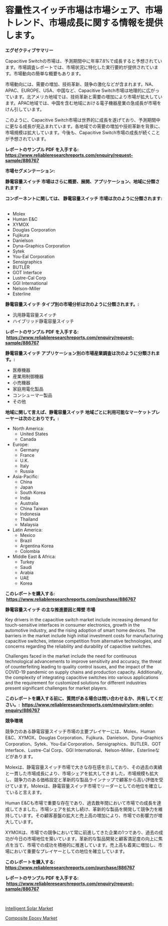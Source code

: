 <p><h1>容量性スイッチ市場は市場シェア、市場トレンド、市場成長に関する情報を提供します。</h1></p><p><strong>エグゼクティブサマリー</strong></p>
<p><p>Capacitive Switchの市場は、予測期間中に年率7.8%で成長すると予想されています。市場調査レポートでは、市場状況に特化した実行要約が提供されています。市場動向の簡単な概要もあります。</p><p>市場動向には、需要の増加、技術革新、競争の激化などが含まれます。NA、APAC、EUROPE、USA、中国など、Capacitive Switch市場は地理的に広がっています。北アメリカ地域では、技術革新と需要の増加により市場が拡大しています。APAC地域では、中国を含む地域における電子機器産業の急成長が市場をけん引しています。 </p><p>このように、Capacitive Switch市場は世界的に成長を遂げており、予測期間中に更なる成長が見込まれています。各地域での需要の増加や技術革新を背景に、市場規模は拡大しています。今後も、Capacitive Switch市場の成長が続くことが予想されています。</p></p>
<p><strong>レポートのサンプル PDF を入手する: <a href="https://www.reliableresearchreports.com/enquiry/request-sample/886767">https://www.reliableresearchreports.com/enquiry/request-sample/886767</a></strong></p>
<p><strong>市場セグメンテーション:</strong></p>
<p><strong> 静電容量スイッチ 市場はさらに概要、展開、アプリケーション、地域に分類されます :</strong></p>
<p><strong>コンポーネントに関しては、 静電容量スイッチ 市場は次のように分類されます: &nbsp;</strong></p>
<p><ul><li>Molex</li><li>Human E&C</li><li>XYMOX</li><li>Douglas Corporation</li><li>Fujikura</li><li>Danielson</li><li>Dyna-Graphics Corporation</li><li>Sytek</li><li>You-Eal Corporation</li><li>Sensigraphics</li><li>BUTLER</li><li>GOT Interface</li><li>Lustre-Cal Corp</li><li>GGI International</li><li>Nelson-Miller</li><li>Esterline</li></ul></p>
<p><strong> 静電容量スイッチ タイプ別の市場分析は次のように分類されます。:</strong></p>
<p><ul><li>汎用静電容量スイッチ</li><li>ハイブリッド静電容量スイッチ</li></ul></p>
<p><strong>レポートのサンプル PDF を入手する: &nbsp;<a href="https://www.reliableresearchreports.com/enquiry/request-sample/886767">https://www.reliableresearchreports.com/enquiry/request-sample/886767</a></strong></p>
<p><strong> 静電容量スイッチ アプリケーション別の市場産業調査は次のように分類されます。:</strong></p>
<p><ul><li>医療機器</li><li>産業用制御機器</li><li>小売機器</li><li>家庭用電化製品</li><li>コンシューマー製品</li><li>その他</li></ul></p>
<p><strong>地域に関して言えば、静電容量スイッチ 地域ごとに利用可能なマーケットプレーヤーは次のとおりです。:</strong></p>
<p><ul>
    <li>
        North America:
        <ul>
            <li>United States</li>
            <li>Canada</li>
        </ul>
    </li>
    <li>
        Europe:
        <ul>
            <li>Germany</li>
            <li>France</li>
            <li>U.K.</li>
            <li>Italy</li>
            <li>Russia</li>
        </ul>
    </li>
    <li>
        Asia-Pacific:
        <ul>
            <li>China</li>
            <li>Japan</li>
            <li>South Korea</li>
            <li>India</li>
            <li>Australia</li>
            <li>China Taiwan</li>
            <li>Indonesia</li>
            <li>Thailand</li>
            <li>Malaysia</li>
        </ul>
    </li>
    <li>
        Latin America:
        <ul>
            <li>Mexico</li>
            <li>Brazil</li>
            <li>Argentina Korea</li>
            <li>Colombia</li>
        </ul>
    </li>
    <li>
        Middle East & Africa:
        <ul>
            <li>Turkey</li>
            <li>Saudi</li>
            <li>Arabia</li>
            <li>UAE</li>
            <li>Korea</li>
        </ul>
    </li>
    </ul></p>
<p><strong>このレポートを購入する: &nbsp;<a href="https://www.reliableresearchreports.com/purchase/886767">https://www.reliableresearchreports.com/purchase/886767</a></strong></p>
<p><strong>静電容量スイッチ の主な推進要因と障壁 市場</strong></p>
<p><p>Key drivers in the capacitive switch market include increasing demand for touch-sensitive interfaces in consumer electronics, growth in the automotive industry, and the rising adoption of smart home devices. The barriers in the market include high initial investment costs for manufacturing capacitive switches, intense competition from alternative technologies, and concerns regarding the reliability and durability of capacitive switches.</p><p>Challenges faced in the market include the need for continuous technological advancements to improve sensitivity and accuracy, the threat of counterfeiting leading to quality control issues, and the impact of the COVID-19 pandemic on supply chains and production capacity. Additionally, the complexity of integrating capacitive switches into various applications and the requirement for customized solutions for different industries present significant challenges for market players.</p></p>
<p><strong>このレポートを購入する前に、質問がある場合は問い合わせるか、共有してください。:&nbsp; <a href="https://www.reliableresearchreports.com/enquiry/pre-order-enquiry/886767">https://www.reliableresearchreports.com/enquiry/pre-order-enquiry/886767</a></strong></p>
<p><strong>競争環境</strong></p>
<p><p>競争力のある静電容量スイッチ市場の主要プレイヤーには、Molex、Human E&C、XYMOX、Douglas Corporation、Fujikura、Danielson、Dyna-Graphics Corporation、Sytek、You-Eal Corporation、Sensigraphics、BUTLER、GOT Interface、Lustre-Cal Corp、GGI International、Nelson-Miller、Esterlineなどがあります。</p><p>Molexは、静電容量スイッチ市場で大きな存在感を示しており、その過去の実績と一貫した市場成長により、市場シェアを拡大してきました。市場規模も拡大し、競争力のある価格設定と革新的な製品ラインナップで顧客から高い評価を受けています。Molexは、静電容量スイッチ市場でリーダーとしての地位を確立していると言えます。</p><p>Human E&Cも市場で重要な存在であり、過去数年間において市場での成長を達成してきました。市場シェアを拡大し続け、革新的な製品を開発して競争力を維持しています。その顧客基盤の拡大と売上高の増加により、市場での影響力が増大しています。</p><p>XYMOXは、市場での競争において常に前進してきた企業の1つであり、過去の成功が今日の市場地位を築いています。革新的な製品開発と顧客満足度の向上に焦点を当て、市場での成功を積極的に推進しています。売上高も着実に増加し、市場において重要なプレイヤーとしての地位を確立しています。</p></p>
<p><strong>このレポートを購入する: &nbsp; <a href="https://www.reliableresearchreports.com/purchase/886767">https://www.reliableresearchreports.com/purchase/886767</a></strong></p>
<p><strong>レポートのサンプル PDF を入手する: &nbsp;<a href="https://www.reliableresearchreports.com/enquiry/request-sample/886767">https://www.reliableresearchreports.com/enquiry/request-sample/886767</a></strong><strong></strong></p>
<p>&nbsp;</p>
<p><p><a href="https://github.com/Alonsoolds3wq1d81czn8rbol/Market-Research-Report-List-1/blob/main/intelligent-solar-market.md">Intelligent Solar Market</a></p><p><a href="https://natural-crush-b99.notion.site/Composite-Epoxy-Market-Size-2024-2031-Global-Industrial-Analysis-Key-Geographical-Regions-Market-ad5ee73be01943a782a8d129d4df2197">Composite Epoxy Market</a></p></p>